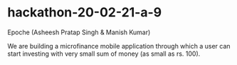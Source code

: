 # hackathon-20-02-21-a-9
Epoche (Asheesh Pratap Singh &amp; Manish Kumar)

We are building a microfinance mobile application through which a user can start investing with very small sum of money (as small as rs. 100).
